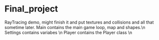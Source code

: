 # Final_project
RayTracing demo, might finish it and put textures and collisions and all that sometime later.
Main contains the main game loop, map and shapes.\n
Settings contains variabes \n
Player contains the Player class \n
